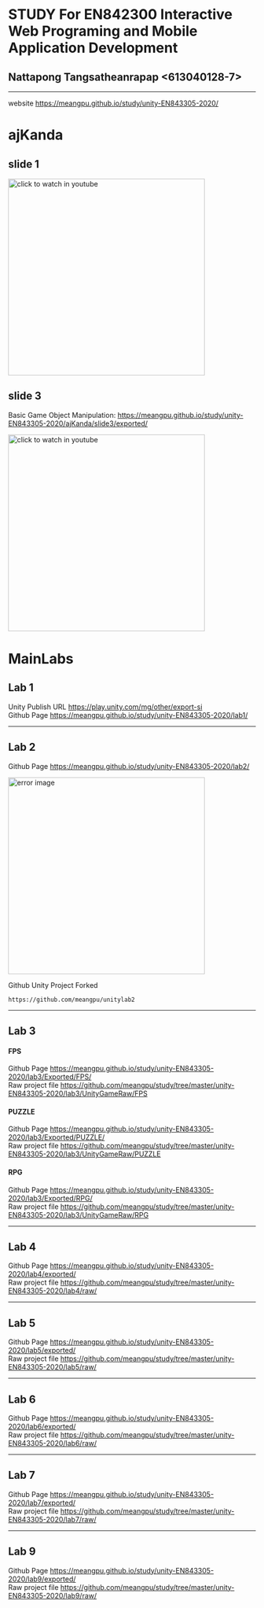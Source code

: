 # STUDY For EN842300 Interactive Web Programing and Mobile Application Development
## Nattapong Tangsatheanrapap <613040128-7>  
****************************************************
website <https://meangpu.github.io/study/unity-EN843305-2020/>  
# **ajKanda**  
## **slide 1**  
<p>
   <a href="https://youtu.be/gGpbCCyqbJk"> <img src="https://github.com/meangpu/study/blob/master/unity-EN843305-2020/ajKanda/slide1/video/video.gif" width="400" title="click to watch in youtube"></a> 
</p>

## **slide 3**  
Basic Game Object Manipulation: <https://meangpu.github.io/study/unity-EN843305-2020/ajKanda/slide3/exported/>
<p>
   <a href="https://youtu.be/xXw9NqvApaA"> <img src="https://github.com/meangpu/study/blob/master/unity-EN843305-2020/ajKanda/slide3/slide3.gif" width="400" title="click to watch in youtube"></a> 
</p>


# **MainLabs**  
## **Lab 1**  
Unity Publish URL <https://play.unity.com/mg/other/export-si>  
Github Page <https://meangpu.github.io/study/unity-EN843305-2020/lab1/>  
****************************************************
## **Lab 2**   
Github Page <https://meangpu.github.io/study/unity-EN843305-2020/lab2/>  

<p>
  <img src="https://meangpu.github.io/study/unity-EN843305-2020/lab2/Error.jpg" width="400" title="error image">
</p>

Github Unity Project Forked  
```  
https://github.com/meangpu/unitylab2
```
****************************************************
## **Lab 3**
#### **FPS**  
Github Page <https://meangpu.github.io/study/unity-EN843305-2020/lab3/Exported/FPS/>  
Raw project file <https://github.com/meangpu/study/tree/master/unity-EN843305-2020/lab3/UnityGameRaw/FPS>  
#### **PUZZLE**  
Github Page <https://meangpu.github.io/study/unity-EN843305-2020/lab3/Exported/PUZZLE/>  
Raw project file <https://github.com/meangpu/study/tree/master/unity-EN843305-2020/lab3/UnityGameRaw/PUZZLE>  
#### **RPG**  
Github Page <https://meangpu.github.io/study/unity-EN843305-2020/lab3/Exported/RPG/>  
Raw project file <https://github.com/meangpu/study/tree/master/unity-EN843305-2020/lab3/UnityGameRaw/RPG>  
****************************************************
## **Lab 4**
Github Page <https://meangpu.github.io/study/unity-EN843305-2020/lab4/exported/>  
Raw project file <https://github.com/meangpu/study/tree/master/unity-EN843305-2020/lab4/raw/>  
****************************************************
## **Lab 5**
Github Page <https://meangpu.github.io/study/unity-EN843305-2020/lab5/exported/>  
Raw project file <https://github.com/meangpu/study/tree/master/unity-EN843305-2020/lab5/raw/>
****************************************************
## **Lab 6**
Github Page <https://meangpu.github.io/study/unity-EN843305-2020/lab6/exported/>  
Raw project file <https://github.com/meangpu/study/tree/master/unity-EN843305-2020/lab6/raw/>
****************************************************
## **Lab 7**
Github Page <https://meangpu.github.io/study/unity-EN843305-2020/lab7/exported/>  
Raw project file <https://github.com/meangpu/study/tree/master/unity-EN843305-2020/lab7/raw/>
****************************************************
## **Lab 9**
Github Page <https://meangpu.github.io/study/unity-EN843305-2020/lab9/exported/>  
Raw project file <https://github.com/meangpu/study/tree/master/unity-EN843305-2020/lab9/raw/>


